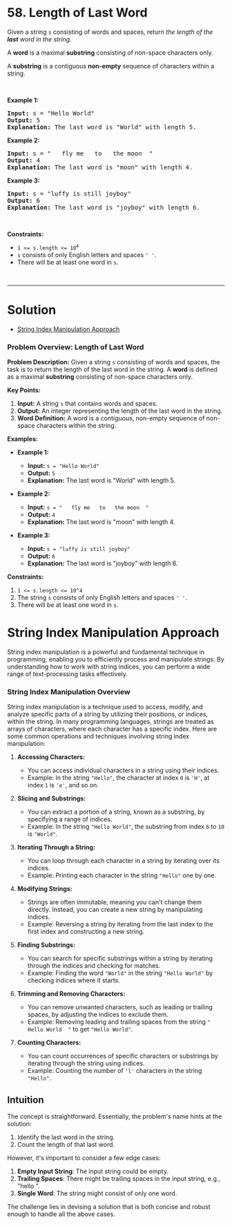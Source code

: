 # 58. Length of Last Word

<p>Given a string <code>s</code> consisting of words and spaces, return <em>the length of the <strong>last</strong> word in the string.</em></p>

<p>A <strong>word</strong> is a maximal <strong>substring</strong> consisting of non-space characters only.</p>

A <strong>substring</strong> is a contiguous <strong>non-empty</strong> sequence of characters within a string.

<p>&nbsp;</p>
<p><strong class="example">Example 1:</strong></p>

<pre><strong>Input:</strong> s = "Hello World"
<strong>Output:</strong> 5
<strong>Explanation:</strong> The last word is "World" with length 5.
</pre>

<p><strong class="example">Example 2:</strong></p>

<pre><strong>Input:</strong> s = "   fly me   to   the moon  "
<strong>Output:</strong> 4
<strong>Explanation:</strong> The last word is "moon" with length 4.
</pre>

<p><strong class="example">Example 3:</strong></p>

<pre><strong>Input:</strong> s = "luffy is still joyboy"
<strong>Output:</strong> 6
<strong>Explanation:</strong> The last word is "joyboy" with length 6.
</pre>

<p>&nbsp;</p>
<p><strong>Constraints:</strong></p>

<ul>
  <li><code>1 &lt;= s.length &lt;= 10<sup>4</sup></code></li>
  <li><code>s</code> consists of only English letters and spaces <code>' '</code>.</li>
  <li>There will be at least one word in <code>s</code>.</li>
</ul>

<br>

---

# Solution

- [String Index Manipulation Approach](#string-index-manipulation-approach)

### Problem Overview: Length of Last Word

**Problem Description:**
Given a string `s` consisting of words and spaces, the task is to return the length of the last word in the string. A **word** is defined as a maximal **substring** consisting of non-space characters only.

**Key Points:**
1. **Input:** A string `s` that contains words and spaces.
2. **Output:** An integer representing the length of the last word in the string.
3. **Word Definition:** A word is a contiguous, non-empty sequence of non-space characters within the string.

**Examples:**

- **Example 1:**
  - **Input:** `s = "Hello World"`
  - **Output:** `5`
  - **Explanation:** The last word is "World" with length 5.
  
- **Example 2:**
  - **Input:** `s = "   fly me   to   the moon  "`
  - **Output:** `4`
  - **Explanation:** The last word is "moon" with length 4.
  
- **Example 3:**
  - **Input:** `s = "luffy is still joyboy"`
  - **Output:** `6`
  - **Explanation:** The last word is "joyboy" with length 6.

**Constraints:**
1. `1 <= s.length <= 10^4`
2. The string `s` consists of only English letters and spaces `' '`.
3. There will be at least one word in `s`.

# String Index Manipulation Approach

String index manipulation is a powerful and fundamental technique in programming, enabling you to efficiently process and manipulate strings. By understanding how to work with string indices, you can perform a wide range of text-processing tasks effectively.

### String Index Manipulation Overview

String index manipulation is a technique used to access, modify, and analyze specific parts of a string by utilizing their positions, or indices, within the string. In many programming languages, strings are treated as arrays of characters, where each character has a specific index. Here are some common operations and techniques involving string index manipulation:

1. **Accessing Characters:**
   - You can access individual characters in a string using their indices.
   - Example: In the string `"Hello"`, the character at index `0` is `'H'`, at index `1` is `'e'`, and so on.

2. **Slicing and Substrings:**
   - You can extract a portion of a string, known as a substring, by specifying a range of indices.
   - Example: In the string `"Hello World"`, the substring from index `6` to `10` is `"World"`.

3. **Iterating Through a String:**
   - You can loop through each character in a string by iterating over its indices.
   - Example: Printing each character in the string `"Hello"` one by one.

4. **Modifying Strings:**
   - Strings are often immutable, meaning you can't change them directly. Instead, you can create a new string by manipulating indices.
   - Example: Reversing a string by iterating from the last index to the first index and constructing a new string.

5. **Finding Substrings:**
   - You can search for specific substrings within a string by iterating through the indices and checking for matches.
   - Example: Finding the word `"World"` in the string `"Hello World"` by checking indices where it starts.

6. **Trimming and Removing Characters:**
   - You can remove unwanted characters, such as leading or trailing spaces, by adjusting the indices to exclude them.
   - Example: Removing leading and trailing spaces from the string `"  Hello World  "` to get `"Hello World"`.

7. **Counting Characters:**
   - You can count occurrences of specific characters or substrings by iterating through the string using indices.
   - Example: Counting the number of `'l'` characters in the string `"Hello"`.

## **Intuition**

The concept is straightforward. Essentially, the problem's name hints at the solution: 
1. Identify the last word in the string.
2. Count the length of that last word.

However, it's important to consider a few edge cases:

1. **Empty Input String**: The input string could be empty.
2. **Trailing Spaces**: There might be trailing spaces in the input string, e.g., "hello    ".
3. **Single Word**: The string might consist of only one word.

The challenge lies in devising a solution that is both concise and robust enough to handle all the above cases.
